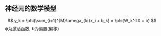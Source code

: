 ## 神经元的数学模型
$$
y_k = \phi(\sum_{i=1}^{M}\omega_{ki}x_i + b_k) = \phi(W_k^TX + b)
$$
$\phi$为激活函数, $b$为偏置(偏移)
